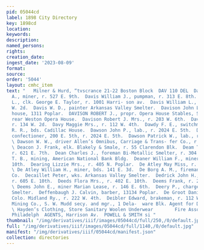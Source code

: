 ```yaml
---
pid: 05044cd
label: 1898 City Directory
key: 1898cd
location: 
keywords: 
description: 
named_persons: 
rights: 
creation_date: 
ingest_date: '2023-08-09'
format: 
source: 
order: '5044'
layout: cmhc_item
text: "   Milner & Hurd, “tvscrance 21-22 Boston Block  DAV 110 DEL  Davis William
  A., miner, r. 527 E. 9th.  Davis William J., pumpman, r. 313 E. 8th.  Davis William
  L., clk. George E. Taylor, r. 1001 Harri- son av.  Davis William L., lab., r. 526
  W. 2d.  Davis W. D., painter Arkansas Valley Smelter.  Davison John L., boarding
  house, 1311 Poplar.  DAVISON ROBERT J., propr. Opera House Stables, St. Louis av.,
  rear Weston Opera House.  Davison Robert J. Mrs., r. 203 W. 6th.  Davy Blanch Miss,
  r. 134 W. 2d.  Davy Maggie Mrs., r. 112 W. 4th.  Dawdy F. E., switchman D. & G.
  R. R., bds. Cadillac House.  Dawson John P., lab., r. 2024 E. 5th.  Dawson Patrick,
  confectioner, 200 E. 5th, r. 2024 E. 5th.  Dawson Patrick W., lab., r. 2024 E. 5th.
  \ Dawson W. W., driver Allen’s Omnibus, Carriage & Trans- fer Co., r. 136 W. 4th.
  \ Deacon J. Frank, elk. Blakely & Smale, r. 55 Clarendon Blk.  Deam Tobias, miner,
  r. 621 E. 7th.  Dean Charles J., foreman Bi-Metallic Smelter, r. 304 W. 3d.  Dean
  T. B., mining, American National Bank Bldg.  Deaner William F., miner, r. 136 E.
  10th.  Dearing Lizzie Mrs., r. 405 N. Poplar.  De Atley May Miss, r. 207 E. 6th.
  \ De Atley William H., miner, bds. 141 E. 3d.  De Borg A. M., fireman Ibex Mining
  Co.  Decaillet Peter, wks. Arkansas Valley Smelter.  Dedrick John H., engineer,
  r. 605 E. 10th.  Deeds Flora Mrs., r. 402 E. 10th.  Deems Frank, r. 224 E. 6th.
  \ Deems John E., miner Marian Lease, r. 146 E. 6th.  Deery P., charge wheeler Bi-Metallic
  Smelter.  Deffenbaugh J. Calvin, barber, 13134 Poplar.  De Groot Daniel T., fireman
  Colo. Midland Ry., r. 222 W. 4th.  Deibler Edward, brakeman, r. 112 W. 2d.  Delante
  Mining Co., S. W. Mudd secy. and mgr., 1 Dela-  ware Blk. Agent for Dr. Jaeger’s
  \ Hayden’s Clothing, Store Sanitary Woolen Underwear        Fire Association of
  Philadelph  AGENTS, Harrison Av.  POWELL & SMITH si "
thumbnail: "/img/derivatives/iiif/images/05044cd/full/250,/0/default.jpg"
full: "/img/derivatives/iiif/images/05044cd/full/1140,/0/default.jpg"
manifest: "/img/derivatives/iiif/05044cd/manifest.json"
collection: directories
---
```

